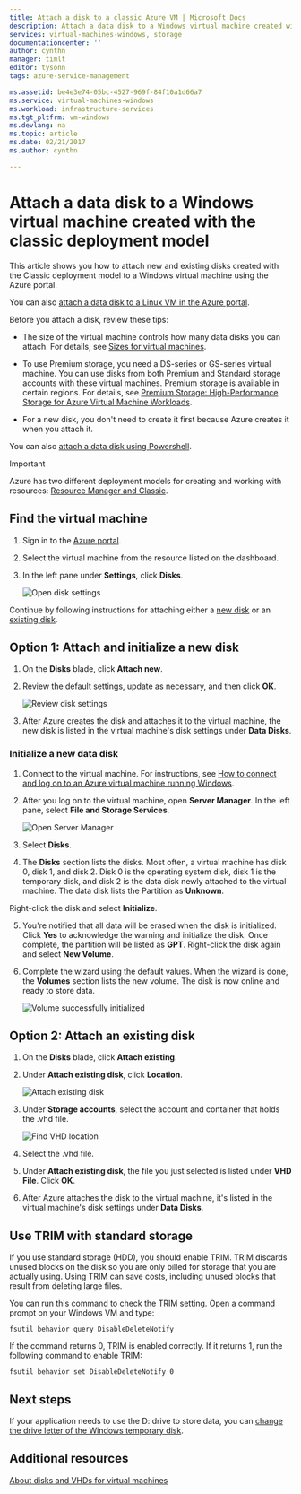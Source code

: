 ```yaml
---
title: Attach a disk to a classic Azure VM | Microsoft Docs
description: Attach a data disk to a Windows virtual machine created with the classic deployment model and initialize it.
services: virtual-machines-windows, storage
documentationcenter: ''
author: cynthn
manager: timlt
editor: tysonn
tags: azure-service-management

ms.assetid: be4e3e74-05bc-4527-969f-84f10a1d66a7
ms.service: virtual-machines-windows
ms.workload: infrastructure-services
ms.tgt_pltfrm: vm-windows
ms.devlang: na
ms.topic: article
ms.date: 02/21/2017
ms.author: cynthn

---
```

# Attach a data disk to a Windows virtual machine created with the classic deployment model
<!--
Refernce article:
    If you want to use the new portal, see [How to attach a data disk to a Windows VM in the Azure portal](../../virtual-machines-windows-attach-disk-portal.md?toc=%2fazure%2fvirtual-machines%2fwindows%2ftoc.json).
-->

This article shows you how to attach new and existing disks created with the Classic deployment model to a Windows virtual machine using the Azure portal.

You can also [attach a data disk to a Linux VM in the Azure portal](../../linux/attach-disk-portal.md).

Before you attach a disk, review these tips:

* The size of the virtual machine controls how many data disks you can attach. For details, see [Sizes for virtual machines](../../virtual-machines-windows-sizes.md?toc=%2fazure%2fvirtual-machines%2fwindows%2ftoc.json).

* To use Premium storage, you need a DS-series or GS-series virtual machine. You can use disks from both Premium and Standard storage accounts with these virtual machines. Premium storage is available in certain regions. For details, see [Premium Storage: High-Performance Storage for Azure Virtual Machine Workloads](../../../storage/storage-premium-storage.md?toc=%2fazure%2fvirtual-machines%2fwindows%2ftoc.json).

* For a new disk, you don't need to create it first because Azure creates it when you attach it.

You can also [attach a data disk using Powershell](../../virtual-machines-windows-attach-disk-ps.md).

> [!IMPORTANT]
> Azure has two different deployment models for creating and working with resources: [Resource Manager and Classic](../../../resource-manager-deployment-model.md).

## Find the virtual machine
1. Sign in to the [Azure portal](https://portal.azure.com/).
2. Select the virtual machine from the resource listed on the dashboard.
3. In the left pane under **Settings**, click **Disks**.

    ![Open disk settings](./media/attach-disk/virtualmachinedisks.png)

Continue by following instructions for attaching either a [new disk](#option-1-attach-a-new-disk) or an [existing disk](#option-2-attach-an-existing-disk).

## Option 1: Attach and initialize a new disk

1. On the **Disks** blade, click **Attach new**.
2. Review the default settings, update as necessary, and then click **OK**.

   ![Review disk settings](./media/attach-disk/attach-new.png)

3. After Azure creates the disk and attaches it to the virtual machine, the new disk is listed in the virtual machine's disk settings under **Data Disks**.

### Initialize a new data disk

1. Connect to the virtual machine. For instructions, see [How to connect and log on to an Azure virtual machine running Windows](../../virtual-machines-windows-connect-logon.md?toc=%2fazure%2fvirtual-machines%2fwindows%2ftoc.json).
2. After you log on to the virtual machine, open **Server Manager**. In the left pane, select **File and Storage Services**.

    ![Open Server Manager](../media/attach-disk-portal/fileandstorageservices.png)

3. Select **Disks**.
4. The **Disks** section lists the disks. Most often, a virtual machine has disk 0, disk 1, and disk 2. Disk 0 is the operating system disk, disk 1 is the temporary disk, and disk 2 is the data disk newly attached to the virtual machine. The data disk lists the Partition as **Unknown**.

 Right-click the disk and select **Initialize**.

5. You're notified that all data will be erased when the disk is initialized. Click **Yes** to acknowledge the warning and initialize the disk. Once complete, the partition will be listed as **GPT**. Right-click the disk again and select **New Volume**.

6. Complete the wizard using the default values. When the wizard is done, the **Volumes** section lists the new volume. The disk is now online and ready to store data.

    ![Volume successfully initialized](./media/attach-disk/newdiskafterinitialization.png)

## Option 2: Attach an existing disk
1. On the **Disks** blade, click **Attach existing**.
2. Under **Attach existing disk**, click **Location**.

   ![Attach existing disk](./media/attach-disk/attachexistingdisksettings.png)
3. Under **Storage accounts**, select the account and container that holds the .vhd file.

   ![Find VHD location](./media/attach-disk/existdiskstorageaccountandcontainer.png)

4. Select the .vhd file.
5. Under **Attach existing disk**, the file you just selected is listed under **VHD File**. Click **OK**.
6. After Azure attaches the disk to the virtual machine, it's listed in the virtual machine's disk settings under **Data Disks**.

## Use TRIM with standard storage

If you use standard storage (HDD), you should enable TRIM. TRIM discards unused blocks on the disk so you are only billed for storage that you are actually using. Using TRIM can save costs, including unused blocks that result from deleting large files.

You can run this command to check the TRIM setting. Open a command prompt on your Windows VM and type:

```
fsutil behavior query DisableDeleteNotify
```

If the command returns 0, TRIM is enabled correctly. If it returns 1, run the following command to enable TRIM:
```
fsutil behavior set DisableDeleteNotify 0
```

## Next steps
If your application needs to use the D: drive to store data, you can [change the drive letter of the Windows temporary disk](../../virtual-machines-windows-change-drive-letter.md).

## Additional resources
[About disks and VHDs for virtual machines](../../virtual-machines-linux-about-disks-vhds.md)
